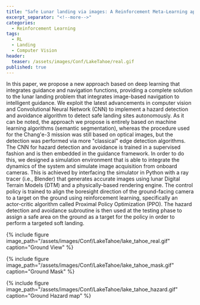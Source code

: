 ```yaml
---
title: "Safe Lunar landing via images: A Reinforcement Meta-Learning application to autonomous hazard avoidance and landing"
excerpt_separator: "<!--more-->"
categories:
  - Reinforcement Learning
tags:
  - RL
  - Landing
  - Computer Vision
header:
  teaser: /assets/images/Conf/LakeTahoe/real.gif
published: true
---
```


In this paper, we propose a new approach based on deep learning that integrates guidance and navigation functions, providing a complete solution to the lunar landing problem that integrates image-based navigation to intelligent guidance. We exploit the latest advancements in computer vision and Convolutional Neural Network (CNN) to implement a hazard detection and avoidance algorithm to detect safe landing sites autonomously. As it can be noted, the approach we propose is entirely based on machine learning algorithms (semantic segmentation), whereas the procedure used for the Chang'e-3 mission was still based on optical images, but the detection was performed via more "classical" edge detection algorithms. The CNN for hazard detection and avoidance is trained in a supervised fashion and is then embedded in the guidance framework. In order to do this, we designed a simulation environment that is able to integrate the dynamics of the system and simulate image acquisition from onboard cameras. This is achieved by interfacing the simulator in Python with a ray tracer (i.e., Blender) that generates accurate images using lunar Digital Terrain Models (DTM) and a physically-based rendering engine. The control policy is trained to align the boresight direction of the ground-facing camera to a target on the ground using reinforcement learning, specifically an actor-critic algorithm called Proximal Policy Optimization (PPO). The hazard detection and avoidance subroutine is then used at the testing phase to assign a safe area on the ground as a target for the policy in order to perform a targeted soft landing.


{% include figure image_path="/assets/images/Conf/LakeTahoe/lake_tahoe_real.gif" caption="Ground View" %}

{% include figure image_path="/assets/images/Conf/LakeTahoe/lake_tahoe_mask.gif" caption="Ground Mask" %}

{% include figure image_path="/assets/images/Conf/LakeTahoe/lake_tahoe_hazard.gif" caption="Ground Hazard map" %}